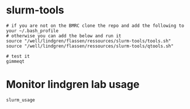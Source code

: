 # slurm-tools

```
# if you are not on the BMRC clone the repo and add the following to your ~/.bash_profile
# otherwise you can add the below and run it
source "/well/lindgren/flassen/ressources/slurm-tools/tools.sh"
source "/well/lindgren/flassen/ressources/slurm-tools/qtools.sh"

# test it
gimmeqt
```


# Monitor lindgren lab usage
```
slurm_usage
```

